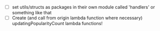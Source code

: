 - [ ] set utils/structs as packages in their own module called 'handlers' or something like that
- [ ] Create (and call from origin lambda function where necessary) updatingPopularityCount lambda functions!